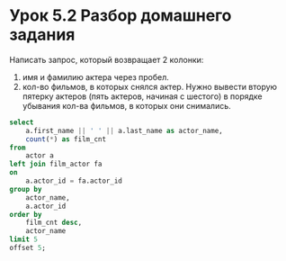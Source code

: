 # Урок 5.2 Разбор домашнего задания 
Написать запрос, который возвращает 2 колонки:
1. имя и фамилию актера через пробел.
2. кол-во фильмов, в которых снялся актер.
Нужно вывести вторую пятерку актеров (пять актеров, начиная с шестого) в порядке убывания кол-ва фильмов, в которых они снимались.
```sql
select
	a.first_name || ' ' || a.last_name as actor_name,
	count(*) as film_cnt
from
	actor a
left join film_actor fa 
on
	a.actor_id = fa.actor_id
group by
	actor_name,
	a.actor_id
order by
	film_cnt desc,
	actor_name
limit 5
offset 5;
```
